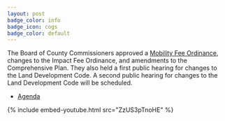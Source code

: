 ```yaml
---
layout: post
badge_color: info
badge_icon: cogs
badge_color: default
---
```


The Board of County Commissioners approved a [Mobility Fee Ordinance](http://www.hillsboroughcounty.org/index.aspx?NID=1593), changes to the Impact Fee Ordinance, and amendments to the Comprehensive Plan. They also held a first public hearing for changes to the Land Development Code. A second public hearing for changes to the Land Development Code will be scheduled.

* [Agenda](http://agenda.hillsboroughcounty.org/cache/00003/693/16-0426_Public%20Hearing%20Agenda.pdf)

{% include embed-youtube.html src="ZzUS3pTnoHE" %}
